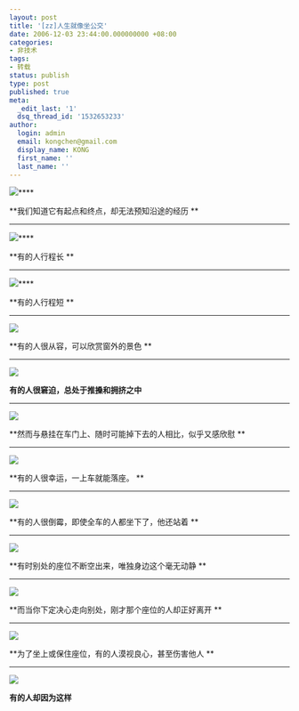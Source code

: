 ```yaml
---
layout: post
title: '[zz]人生就像坐公交'
date: 2006-12-03 23:44:00.000000000 +08:00
categories:
- 非技术
tags:
- 转载
status: publish
type: post
published: true
meta:
  _edit_last: '1'
  dsq_thread_id: '1532653233'
author:
  login: admin
  email: kongchen@gmail.com
  display_name: KONG
  first_name: ''
  last_name: ''
---
```

[**![](assets/x1pxOYwqu4SjF5RVPuLF2OFyJYOeCwcRN3J4ha79gIcY0oqsHvreETKtwvka0uD_tIxz9MhCJ6ry5AVBks6yNYVFkK2_FHrYL1yp6uLc1xD1Abtz02IjSHmOBNocDIz1Ca2A8ZofYjsosDyIOIiESAiz1d4G8k8PL7r)**][0]****

**我们知道它有起点和终点，却无法预知沿途的经历 **

**** 

[**![](assets/x1pxOYwqu4SjF5RVPuLF2OFyJYOeCwcRN3J4ha79gIcY0qPK8jkl66dzctZRrqPGhA_-QDCSJ1q_6N3azcDZMi05oyQfeNqWyOU1bo-S9Ie9RhFHWdha-FbeOYhLkrAl1Lr49qqj4DM-KOySxyidJsTf1_ASYAPehP_)**][1]****

**有的人行程长 **

**** 

[**![](assets/x1pxOYwqu4SjF5RVPuLF2OFyJYOeCwcRN3J4ha79gIcY0oFlzIy7QJWeSmJH02F7Y9WIuikEhzu3U2ObuyQXMuEqYS2wERpSSUo8y6gskUAIeAa5gCMuBkTBhjWMB3gLbznoDT4MqY1-mmhfBA6prd-F6KJsvL0kN2R)**][2]****

**有的人行程短 **

**** 

[**![](assets/x1pxOYwqu4SjF5RVPuLF2OFyJYOeCwcRN3J4ha79gIcY0q70QVYIqHVy2kxoKhDnGBmopcwVC9njUVS-rxlLdYOSSs0FGhZhwmHlkTOyJ0-0A1h1QdgMoa3daOp5oeT_wdgSwCkLz4qdnx0Fy5GVjgokA)**][3]

**有的人很从容，可以欣赏窗外的景色 **

**** 

****[**![](assets/x1pxOYwqu4SjF5RVPuLF2OFyJYOeCwcRN3J4ha79gIcY0onKig0e4YWk86PRbUZVm0TI7bPs3hZ7r5YXtLA0l3L-a9gW-XUhGOtj-RuyVKY6e9bAnEwb91GsHNcLEzCLUGveFYnMmjJim0kYe6FmjDEm4iDtihZb1R0)**][4]****

**有的人很窘迫，总处于推搡和拥挤之中**

**** 

[**![](assets/x1pxOYwqu4SjF5RVPuLF2OFyJYOeCwcRN3J4ha79gIcY0qOr6MRIxLLcWwrIVSuqTojiB3LyQBviMcw3stLdXH4AJ1Hk-4o0KzgfjQ1K-cFjeX7GCblp8xBsts-v4CBnw7AHIrXX3lUf1K4-qS812l8K166hy55sUUD)**][5]

**然而与悬挂在车门上、随时可能掉下去的人相比，似乎又感欣慰 **

**** 

****[**![](assets/x1pxOYwqu4SjF5RVPuLF2OFyJYOeCwcRN3J4ha79gIcY0q_DG3iPpRMRhgpw96UqCqnD_hAYjMUVGEYlkQ8ntt4gL9oFsXnQgfnPmJt5G3MA-wVLJ73cULQVw2pLR0FHGSx4mSGZOR62JBim9f9skwNzuPcvXLJg-h1)**][6]****

**有的人很幸运，一上车就能落座。 **

**** 

[**![](assets/x1pxOYwqu4SjF5RVPuLF2OFyJYOeCwcRN3J4ha79gIcY0qT_KuS6Z0dAaMdIWEZqmjFkId__Tx11H9DE5je24bnKONA-4oc--9tBwDlz3ZkxikFm5I4JOxdEx3xNmDFL4zrS0rxvHnXUKXLx6wMxpx0SiH0mixKsVBl)**][7]

**有的人很倒霉，即使全车的人都坐下了，他还站着 **

**** 

[**![](assets/x1pxOYwqu4SjF5RVPuLF2OFyJYOeCwcRN3J4ha79gIcY0o3XQANShxsj-VJqNkXtX5pYVzW0RTobp9TPGXcDrDk9P37cBSPnEjpH_wHU-nw0wORgU-p0-60hcc7c-gAR16mOHxPY3-mzkBXIjC76QeOWaU6l7O1AmIh)**][8]

**有时别处的座位不断空出来，唯独身边这个毫无动静 **

**** 

[**![](assets/x1pxOYwqu4SjF5RVPuLF2OFyJYOeCwcRN3J4ha79gIcY0oTJzjfk9ivv4E_oJj2S-22MIknYs-CpliZy7bR_zrOJERrUam6dAnFQ1P8JCHWyUxy0xR1nG_Qi3uZ6olelFAD9tUCrgZuzMkmk3tx4-jmaa06ldhP9z8X)**][9]

**而当你下定决心走向别处，刚才那个座位的人却正好离开 **

**** 

[**![](assets/x1pxOYwqu4SjF5RVPuLF2OFyJYOeCwcRN3J4ha79gIcY0qXFwH1Qw8Wecf6_ygvgC3njFaGLzssEPKn3rM2M8y1YnZmO2GnpX1odFwqpcQ1XE7z-sWNNFf03ws_pNx6IikITFLamYin3TSp8V7J6WPtm6gxsXbZVex8)**][10]

**为了坐上或保住座位，有的人漠视良心，甚至伤害他人 **

**** 

[**![](assets/x1pxOYwqu4SjF5RVPuLF2OFyJYOeCwcRN3J4ha79gIcY0rTeQWhbpBIeIHD8wlPWuR9LFAGsv48-3C4JueAqIeYEdnvb7vPHmKGbSjlux3a_RFSyrZ6XMQEp_5NTnghWzMdJFN41ztMd3oEkRnnm4e3zCU4VTIMabFl)**][11]

**有的人却因为这样**

[0]: http://tk1.storage.msn.com/x1pxOYwqu4SjF5RVPuLF2OFyJYOeCwcRN3J4ha79gIcY0rY9j-1Krok52G5e4y_8rL0_5uHsFOT84Fq5fAnQniFFYJuEf9BW1lOTVqLiIR_13hFQCLUeCNY1V3DzQTQKFsDFphjrwvd3VzWhYRiZQWl1B_ADSYyVcCe
[1]: http://tk1.storage.msn.com/x1pxOYwqu4SjF5RVPuLF2OFyJYOeCwcRN3J4ha79gIcY0r_HIyVpD4KU5ikdyI3A5ub5naMduYAgArTjWQV8zm4Jc2odgomTvVrnUK63J_RTa2HvTfhabq089-2W1z3NiJCxbJoeADXf8R_rtP0JpnscxDtoctRdNYf
[2]: http://tk1.storage.msn.com/x1pxOYwqu4SjF5RVPuLF2OFyJYOeCwcRN3J4ha79gIcY0pegEHU1TKldHI328hRX8gNUrQLkAL2ouyDPyW2huUyJ-niN7g_HyNwEAa4BK9P7AMzFstTRZ_tsUiWvQobFVPP42AIn50TCHnHZ8jU9OWKg581RmGeO3b5
[3]: http://tk1.storage.msn.com/x1pxOYwqu4SjF5RVPuLF2OFyJYOeCwcRN3J4ha79gIcY0q25jfn12EpFd0J1g4OtZnM5WBjcC0ZuGSmCfTyPl-fQzVxxdwbjdfbJQD-bFVcKd03ucyRBQlqKdM-ZElw6G6KNV1yYpF7QqphV6Ocbe75J-qK0FV8yQbh
[4]: http://tk1.storage.msn.com/x1pxOYwqu4SjF5RVPuLF2OFyJYOeCwcRN3J4ha79gIcY0ru0_uL-XTtF9-HTtqvrG3rT1zQ3wBdmDf5xniVNYh7pfhe9eut6rmJtCan67pXTzIjs5pukYbuwqjHwZdspFmZg3zneMtlZB6QSIUaPuGitweR_k2LRNna
[5]: http://tk1.storage.msn.com/x1pxOYwqu4SjF5RVPuLF2OFyJYOeCwcRN3J4ha79gIcY0qig05REUiEMBuYr_yZEoYVe_sfSH6BOzaRrACCOXxlEKbmKnJJQHuGnEnOxBwDHdXagd4YfC1qCVA0cjK1wbu0jxbYzmBH7u537FqGie3VISfvByg911Lp
[6]: http://tk1.storage.msn.com/x1pxOYwqu4SjF5RVPuLF2OFyJYOeCwcRN3J4ha79gIcY0qr81r6J2BVHPe9QTf84Vvam-1Q-iVUFiOYyBf0x6-VxtATZJTbsuPdIrPn-yev1m7BDmVI5s-vlPGjDGoKREoN97hEDu1ZIDBvGc8Sgv3VFzeZ05_cspOi
[7]: http://tk1.storage.msn.com/x1pxOYwqu4SjF5RVPuLF2OFyJYOeCwcRN3J4ha79gIcY0roiuBpoOA-XfcVwix2z754CGEhuGwXJD11XRgGNMmQPI2NC5AOMxi3S9FmS4aTg_JsU4nFBwyHaAEiin8J8-aDr1Ws8hkotLN8D0NkCSnpMWDmthIgGzFH
[8]: http://tk1.storage.msn.com/x1pxOYwqu4SjF5RVPuLF2OFyJYOeCwcRN3J4ha79gIcY0pVYe_xSvSJlg4bLYEtUCGin336jLfclEVuzhPziQco04yMA3l0NbR4p49dYPGsqZGZlC4MzdWuG4wDPYE5R_JSCB006wgtDMlYT3gRYXiBMUgu26jEoj2R
[9]: http://tk1.storage.msn.com/x1pxOYwqu4SjF5RVPuLF2OFyJYOeCwcRN3J4ha79gIcY0oVtDWx4epaeMwGw6DdxgeWDR0n4l3dEUFduFCcK0rh13-JuJj4EG9J3xwW0UhAhqHue24c7bL_oHZtVWMmHLNr72yBevyQtEeRVMalUz-zg9xjbOIhzL_7
[10]: http://tk1.storage.msn.com/x1pxOYwqu4SjF5RVPuLF2OFyJYOeCwcRN3J4ha79gIcY0qsF-s1Ek8fnP8wAd18GXrGk190mHFFT06IhuW1bJxs7eMYKxQ8RRfxJaKAuJ9mnM8bVKFAkjHyN9gQCbmVsHVNlnEL_XsWXNtAXQicX7lP1aNsixYmZRe3
[11]: http://tk1.storage.msn.com/x1pxOYwqu4SjF5RVPuLF2OFyJYOeCwcRN3J4ha79gIcY0q_MQMQq_bZ8_gH6LxdhpCAu4t5Lo2bZ47FGNZlpU1uUvBVcIfKitu2NWIRKqJqHQz1Cy2uyufew9vu3gpybBgWgJKkyc072LZnD1pvE_MGmjFxOQImvHRQ
